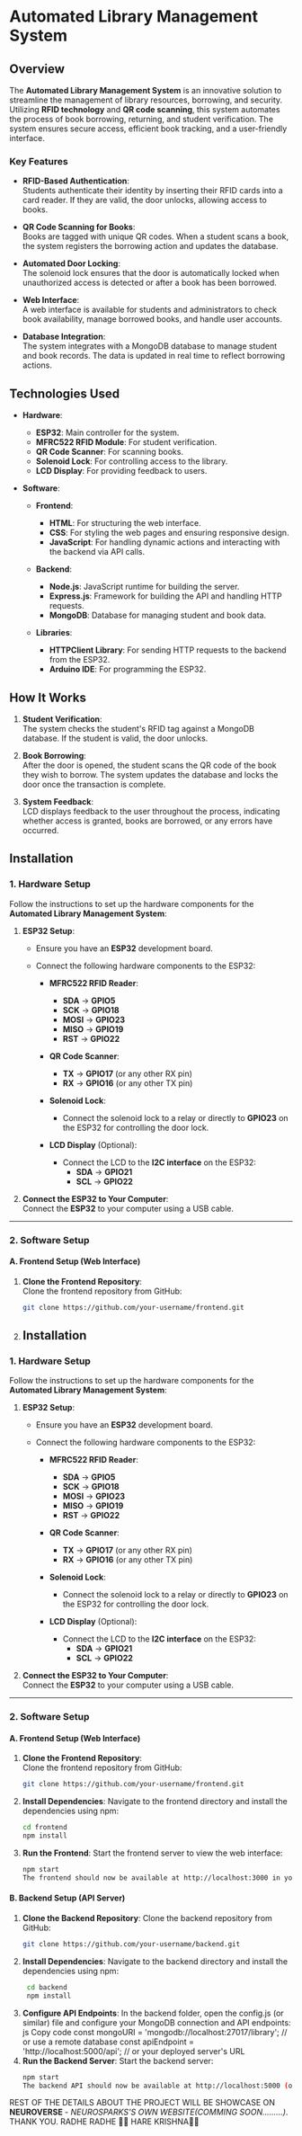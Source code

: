 # Automated Library Management System

## Overview

The **Automated Library Management System** is an innovative solution to streamline the management of library resources, borrowing, and security. Utilizing **RFID technology** and **QR code scanning**, this system automates the process of book borrowing, returning, and student verification. The system ensures secure access, efficient book tracking, and a user-friendly interface.

### Key Features

- **RFID-Based Authentication**:  
  Students authenticate their identity by inserting their RFID cards into a card reader. If they are valid, the door unlocks, allowing access to books.

- **QR Code Scanning for Books**:  
  Books are tagged with unique QR codes. When a student scans a book, the system registers the borrowing action and updates the database.

- **Automated Door Locking**:  
  The solenoid lock ensures that the door is automatically locked when unauthorized access is detected or after a book has been borrowed.

- **Web Interface**:  
  A web interface is available for students and administrators to check book availability, manage borrowed books, and handle user accounts.

- **Database Integration**:  
  The system integrates with a MongoDB database to manage student and book records. The data is updated in real time to reflect borrowing actions.

## Technologies Used

- **Hardware**:  
  - **ESP32**: Main controller for the system.  
  - **MFRC522 RFID Module**: For student verification.  
  - **QR Code Scanner**: For scanning books.  
  - **Solenoid Lock**: For controlling access to the library.  
  - **LCD Display**: For providing feedback to users.

- **Software**:  
  - **Frontend**:  
    - **HTML**: For structuring the web interface.  
    - **CSS**: For styling the web pages and ensuring responsive design.  
    - **JavaScript**: For handling dynamic actions and interacting with the backend via API calls.
  
  - **Backend**:  
    - **Node.js**: JavaScript runtime for building the server.  
    - **Express.js**: Framework for building the API and handling HTTP requests.  
    - **MongoDB**: Database for managing student and book data.

  - **Libraries**:  
    - **HTTPClient Library**: For sending HTTP requests to the backend from the ESP32.  
    - **Arduino IDE**: For programming the ESP32.

## How It Works

1. **Student Verification**:  
   The system checks the student's RFID tag against a MongoDB database. If the student is valid, the door unlocks.

2. **Book Borrowing**:  
   After the door is opened, the student scans the QR code of the book they wish to borrow. The system updates the database and locks the door once the transaction is complete.

3. **System Feedback**:  
   LCD displays feedback to the user throughout the process, indicating whether access is granted, books are borrowed, or any errors have occurred.

## Installation

### 1. Hardware Setup

Follow the instructions to set up the hardware components for the **Automated Library Management System**:

1. **ESP32 Setup**:  
   - Ensure you have an **ESP32** development board.
   - Connect the following hardware components to the ESP32:

     - **MFRC522 RFID Reader**:
       - **SDA** → **GPIO5**
       - **SCK** → **GPIO18**
       - **MOSI** → **GPIO23**
       - **MISO** → **GPIO19**
       - **RST** → **GPIO22**

     - **QR Code Scanner**:
       - **TX** → **GPIO17** (or any other RX pin)
       - **RX** → **GPIO16** (or any other TX pin)
     
     - **Solenoid Lock**:
       - Connect the solenoid lock to a relay or directly to **GPIO23** on the ESP32 for controlling the door lock.
     
     - **LCD Display** (Optional):
       - Connect the LCD to the **I2C interface** on the ESP32:
         - **SDA** → **GPIO21**
         - **SCL** → **GPIO22**

2. **Connect the ESP32 to Your Computer**:  
   Connect the **ESP32** to your computer using a USB cable.

---

### 2. Software Setup

#### A. Frontend Setup (Web Interface)

1. **Clone the Frontend Repository**:  
   Clone the frontend repository from GitHub:
   ```bash
   git clone https://github.com/your-username/frontend.git
2.  ## Installation

### 1. Hardware Setup

Follow the instructions to set up the hardware components for the **Automated Library Management System**:

1. **ESP32 Setup**:  
   - Ensure you have an **ESP32** development board.
   - Connect the following hardware components to the ESP32:

     - **MFRC522 RFID Reader**:
       - **SDA** → **GPIO5**
       - **SCK** → **GPIO18**
       - **MOSI** → **GPIO23**
       - **MISO** → **GPIO19**
       - **RST** → **GPIO22**

     - **QR Code Scanner**:
       - **TX** → **GPIO17** (or any other RX pin)
       - **RX** → **GPIO16** (or any other TX pin)
     
     - **Solenoid Lock**:
       - Connect the solenoid lock to a relay or directly to **GPIO23** on the ESP32 for controlling the door lock.
     
     - **LCD Display** (Optional):
       - Connect the LCD to the **I2C interface** on the ESP32:
         - **SDA** → **GPIO21**
         - **SCL** → **GPIO22**

2. **Connect the ESP32 to Your Computer**:  
   Connect the **ESP32** to your computer using a USB cable.

---

### 2. Software Setup

#### A. Frontend Setup (Web Interface)

1. **Clone the Frontend Repository**:  
   Clone the frontend repository from GitHub:
   ```bash
   git clone https://github.com/your-username/frontend.git
2. **Install Dependencies**:
    Navigate to the frontend directory and install the dependencies using npm:
    ```bash
    cd frontend
    npm install
3. **Run the Frontend**:
    Start the frontend server to view the web interface:
    ```bash
    npm start
    The frontend should now be available at http://localhost:3000 in your browser.

#### B. Backend Setup (API Server)
1. **Clone the Backend Repository**:
    Clone the backend repository from GitHub:
   ```bash
   git clone https://github.com/your-username/backend.git
2. **Install Dependencies**:
    Navigate to the backend directory and install the dependencies using npm:
   ```bash
    cd backend
    npm install
3. **Configure API Endpoints**:
In the backend folder, open the config.js (or similar) file and configure your MongoDB connection and API endpoints:
    js
    Copy code
    const mongoURI = 'mongodb://localhost:27017/library'; // or use a remote database
    const apiEndpoint = 'http://localhost:5000/api'; // or your deployed server's URL
4. **Run the Backend Server**:
    Start the backend server:
    ```bash
    npm start
    The backend API should now be available at http://localhost:5000 (or the configured URL).


REST OF THE DETAILS ABOUT THE PROJECT WILL BE SHOWCASE ON **NEUROVERSE** - *NEUROSPARKS'S OWN WEBSITE(COMMING SOON.........)*.
THANK YOU.
RADHE RADHE 🙏🙏
HARE KRISHNA🙏🙏

